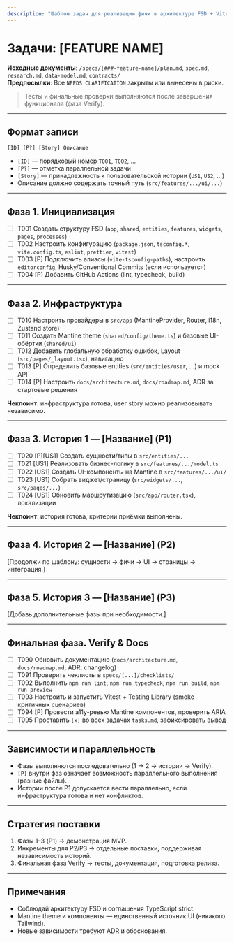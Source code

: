 ```yaml
---
description: "Шаблон задач для реализации фичи в архитектуре FSD + Vite + React + TypeScript + Mantine"
---
```


# Задачи: [FEATURE NAME]

**Исходные документы**: `/specs/[###-feature-name]/plan.md`, `spec.md`, `research.md`, `data-model.md`, `contracts/`  
**Предпосылки**: Все `NEEDS CLARIFICATION` закрыты или вынесены в риски.

> Тесты и финальные проверки выполняются после завершения функционала (фаза Verify).

---

## Формат записи

`[ID] [P?] [Story] Описание`

- `[ID]` — порядковый номер `T001`, `T002`, …
- `[P?]` — отметка параллельной задачи
- `[Story]` — принадлежность к пользовательской истории (`US1`, `US2`, …)
- Описание должно содержать точный путь (`src/features/.../ui/...`)

---

## Фаза 1. Инициализация

- [ ] T001 Создать структуру FSD (`app`, `shared`, `entities`, `features`, `widgets`, `pages`, `processes`)
- [ ] T002 Настроить конфигурацию (`package.json`, `tsconfig.*`, `vite.config.ts`, `eslint`, `prettier`, `vitest`)
- [ ] T003 [P] Подключить алиасы (`vite-tsconfig-paths`), настроить `editorconfig`, Husky/Conventional Commits (если используется)
- [ ] T004 [P] Добавить GitHub Actions (lint, typecheck, build)

---

## Фаза 2. Инфраструктура

- [ ] T010 Настроить провайдеры в `src/app` (MantineProvider, Router, i18n, Zustand store)
- [ ] T011 Создать Mantine theme (`shared/config/theme.ts`) и базовые UI-обёртки (`shared/ui`)
- [ ] T012 Добавить глобальную обработку ошибок, Layout (`src/pages/_layout.tsx`), навигацию
- [ ] T013 [P] Определить базовые entities (`src/entities/user`, …) и mock API
- [ ] T014 [P] Настроить `docs/architecture.md`, `docs/roadmap.md`, ADR за стартовые решения

**Чекпоинт**: инфраструктура готова, user story можно реализовывать независимо.

---

## Фаза 3. История 1 — [Название] (P1)

- [ ] T020 [P][US1] Создать сущности/типы в `src/entities/...`
- [ ] T021 [US1] Реализовать бизнес-логику в `src/features/.../model.ts`
- [ ] T022 [US1] Создать UI-компоненты на Mantine в `src/features/.../ui/`
- [ ] T023 [US1] Собрать виджет/страницу (`src/widgets/...`, `src/pages/...`)
- [ ] T024 [US1] Обновить маршрутизацию (`src/app/router.tsx`), локализации

**Чекпоинт**: история готова, критерии приёмки выполнены.

---

## Фаза 4. История 2 — [Название] (P2)

[Продолжи по шаблону: сущности → фичи → UI → страницы → интеграция.]

---

## Фаза 5. История 3 — [Название] (P3)

[Добавь дополнительные фазы при необходимости.]

---

## Финальная фаза. Verify & Docs

- [ ] T090 Обновить документацию (`docs/architecture.md`, `docs/roadmap.md`, ADR, changelog)
- [ ] T091 Проверить чеклисты в `specs/[...]/checklists/`
- [ ] T092 Выполнить `npm run lint`, `npm run typecheck`, `npm run build`, `npm run preview`
- [ ] T093 Настроить и запустить Vitest + Testing Library (smoke критичных сценариев)
- [ ] T094 [P] Провести a11y-ревью Mantine компонентов, проверить ARIA
- [ ] T095 Проставить `[x]` во всех задачах `tasks.md`, зафиксировать вывод

---

## Зависимости и параллельность

- Фазы выполняются последовательно (1 → 2 → истории → Verify).
- `[P]` внутри фаз означает возможность параллельного выполнения (разные файлы).
- Истории после P1 допускается вести параллельно, если инфраструктура готова и нет конфликтов.

---

## Стратегия поставки

1. Фазы 1–3 (P1) → демонстрация MVP.
2. Инкременты для P2/P3 → отдельные поставки, поддерживая независимость историй.
3. Финальная фаза Verify → тесты, документация, подготовка релиза.

---

## Примечания

- Соблюдай архитектуру FSD и соглашения TypeScript strict.
- Mantine theme и компоненты — единственный источник UI (никакого Tailwind).
- Новые зависимости требуют ADR и обоснования.
